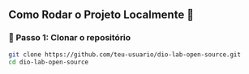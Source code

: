  
## Como Rodar o Projeto Localmente 🚀

### 📌 Passo 1: Clonar o repositório
```bash
git clone https://github.com/teu-usuario/dio-lab-open-source.git
cd dio-lab-open-source